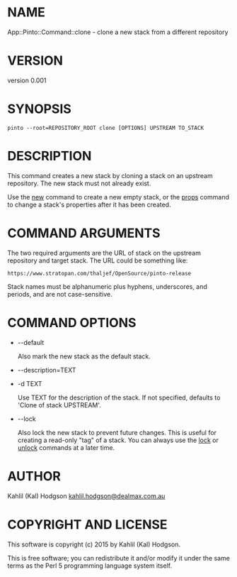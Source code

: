 # NAME

App::Pinto::Command::clone - clone a new stack from a different repository

# VERSION

version 0.001

# SYNOPSIS

    pinto --root=REPOSITORY_ROOT clone [OPTIONS] UPSTREAM TO_STACK

# DESCRIPTION

This command creates a new stack by cloning a stack on an upstream repository.
The new stack must not already exist.

Use the [new](https://metacpan.org/pod/App::Pinto::Command::new) command to create a new empty
stack, or the [props](https://metacpan.org/pod/App::Pinto::Command::props) command to change
a stack's properties after it has been created.

# COMMAND ARGUMENTS

The two required arguments are the URL of stack on the upstream repository and target
stack.  The URL could be something like:

    https://www.stratopan.com/thaljef/OpenSource/pinto-release 

Stack names must be alphanumeric plus hyphens, underscores, and periods, and
are not case-sensitive.

# COMMAND OPTIONS

- --default

    Also mark the new stack as the default stack.

- --description=TEXT
- -d TEXT

    Use TEXT for the description of the stack.  If not specified, defaults
    to 'Clone of stack UPSTREAM'.

- --lock

    Also lock the new stack to prevent future changes.  This is useful for
    creating a read-only "tag" of a stack.  You can always use the
    [lock](https://metacpan.org/pod/App::Pinto::Command::lock) or
    [unlock](https://metacpan.org/pod/App::Pinto::Command::unlock) commands at a later time.

# AUTHOR

Kahlil (Kal) Hodgson <kahlil.hodgson@dealmax.com.au>

# COPYRIGHT AND LICENSE

This software is copyright (c) 2015 by Kahlil (Kal) Hodgson.

This is free software; you can redistribute it and/or modify it under
the same terms as the Perl 5 programming language system itself.
